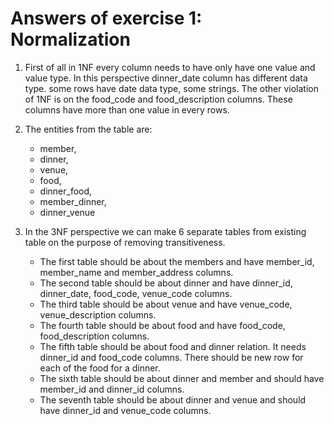 # Answers of exercise 1: Normalization

1. First of all in 1NF every column needs to have only have one value and value type. In this perspective dinner_date column has different data type. some rows have date data type, some strings. 
The other violation of 1NF is on the food_code and food_description columns. These columns have more than one value in every rows.

2. The entities from the table are:
    - member,
    - dinner,
    - venue,
    - food,
    - dinner_food,
    - member_dinner,
    - dinner_venue

3. In the 3NF perspective we can make 6 separate tables from existing table on the purpose of removing transitiveness.
    - The first table should be about the members and have member_id, member_name and member_address columns.
    - The second table should be about dinner and have dinner_id, dinner_date, food_code, venue_code columns.
    - The third table should be about venue and have venue_code, venue_description columns.
    - The fourth table should be about food and have food_code, food_description columns.
    - The fifth table should be about food and dinner relation. It needs dinner_id and food_code columns. There should be new row for each of the food for a dinner.
    - The sixth table should be about dinner and member and should have member_id and dinner_id columns.
    - The seventh table should be about dinner and venue and should have dinner_id and venue_code columns.
